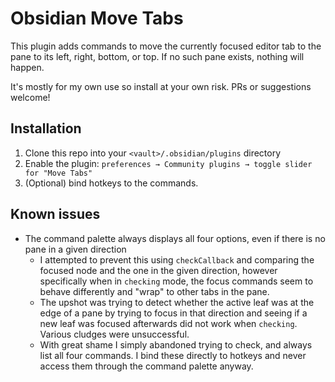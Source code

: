 # Obsidian Move Tabs

This plugin adds commands to move the currently focused editor tab to the pane to its left, right, bottom, or top. If no such pane exists, nothing will happen.

It's mostly for my own use so install at your own risk. PRs or suggestions welcome!

## Installation

1. Clone this repo into your `<vault>/.obsidian/plugins` directory
2. Enable the plugin: `preferences → Community plugins → toggle slider for "Move Tabs"`
3. (Optional) bind hotkeys to the commands.

## Known issues

- The command palette always displays all four options, even if there is no pane in a given direction
  - I attempted to prevent this using `checkCallback` and comparing the focused node and the one in the given direction, however specifically when in `checking` mode, the focus commands seem to behave differently and "wrap" to other tabs in the pane.
  - The upshot was trying to detect whether the active leaf was at the edge of a pane by trying to focus in that direction and seeing if a new leaf was focused afterwards did not work when `checking`. Various cludges were unsuccessful.
  - With great shame I simply abandoned trying to check, and always list all four commands. I bind these directly to hotkeys and never access them through the command palette anyway.
